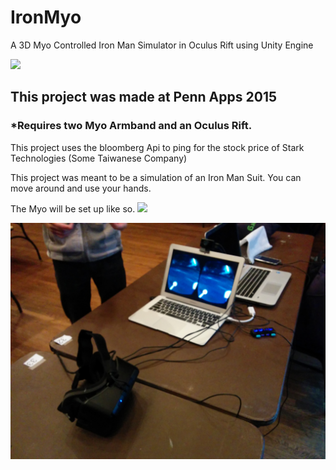 # IronMyo
A 3D Myo Controlled Iron Man Simulator in Oculus Rift using Unity Engine


![](http://2015s.pennapps.com/assets/images/logo.svg)
## This project was made at Penn Apps 2015
### *Requires two Myo Armband and an Oculus Rift. 
This project uses the bloomberg Api to ping for the stock price of Stark Technologies (Some Taiwanese Company)

This project was meant to be a simulation of an Iron Man Suit. You can move around and use your hands.


The Myo will be set up like so.
![](http://github.com/davidawad/ironmyo/resources/armbands.jpg)



![](https://raw.githubusercontent.com/DavidAwad/IronMyo/master/resources/Oculus_setup.jpg)




![]()
